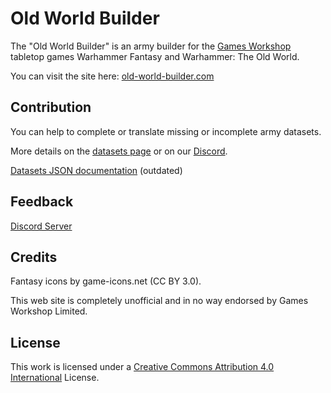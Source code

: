# Old World Builder

The "Old World Builder" is an army builder for the [Games Workshop](https://www.games-workshop.com) tabletop games Warhammer Fantasy and Warhammer: The Old World.

You can visit the site here: [old-world-builder.com](https://old-world-builder.com/)

## Contribution

You can help to complete or translate missing or incomplete army datasets.

More details on the [datasets page](https://old-world-builder.com/datasets) or on our [Discord](https://discord.gg/87nUyjUxTU).

[Datasets JSON documentation](https://github.com/nthiebes/old-world-builder/blob/main/docs/datasets.md) (outdated)

## Feedback

[Discord Server](https://discord.gg/87nUyjUxTU)

## Credits

Fantasy icons by game-icons.net (CC BY 3.0).

This web site is completely unofficial and in no way endorsed by Games Workshop Limited.

## License

This work is licensed under a [Creative Commons Attribution 4.0 International](https://creativecommons.org/licenses/by/4.0/) License.
